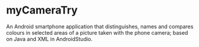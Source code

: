 # myCameraTry

An Android smartphone application that distinguishes, names and compares colours in selected areas of a picture taken with the phone camera; based on Java and XML in AndroidStudio. 
